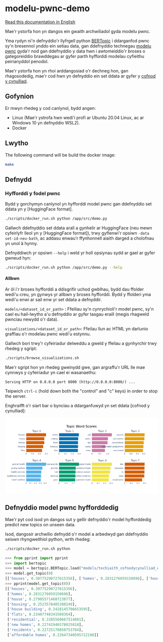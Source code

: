 # modelu-pwnc-demo

[Read this documentation in English](/docs/README.en.md)

Mae'r ystorfa hon yn dangos ein gwaith archwiliadol gyda modelu pwnc.

Yma rydyn ni'n defnyddio'r llyfrgell python [BERTopic][1] i ddarganfod pwnc sy'n bresennol ynddo
ein setiau data, gan ddefnyddio technegau [modelu pwnc][2] gyda'r nod gan ddefnyddio
y data hwn i awtomeiddio'r broses o gategoreiddio brawddegau ar gyfer parth hyfforddi
modelau cyfieithu peirianyddol penodol.

Mae'r ystorfa hon yn rhoi arddangosiad o'r dechneg hon, gan
rhagosodedig, mae'r cod hwn yn defnyddio ein set ddata ar gyfer y
[cofnod y cynulliad][3].

## Gofynion

Er mwyn rhedeg y cod canlynol, bydd angen:

- Linux (Mae'r ystrofa hwn wedi'i profi ar Ubuntu 20.04 Linux, ac ar Windows 10 yn defnyddio WSL2).
- Docker

## Lwytho

The following command will be build the docker image:

```bash
make
```

## Defnydd

### Hyfforddi y fodel pwnc

Bydd y gorchymyn canlynol yn hyfforddi model pwnc gan ddefnyddio set ddata yn y [HuggingFace format].

```bash
./scripts/docker_run.sh python /app/src/demo.py
```

Gallwch ddefnyddio set ddata arall a gynhelir ar HuggingFace (neu mewn cyfeirlyfr lleol yn y [HuggingFace format]), trwy gyflenwi'r opsiwn `-data set-id-neu-bath`, ac addasu enwau'r ffynhonnell aiaith darged a cholofnau yn unol â hynny.

Defnyddiwch yr opsiwn `--help` i weld yr holl opsiynau sydd ar gael ar gyfer gwneud hyn:

 ```bash
./scripts/docker_run.sh python /app/src/demo.py --help
```

#### Allbwn

Ar ôl i'r broses hyfforddi a ddisgrifir uchod gwblhau, bydd dau ffolder
wedi'u creu, yn gynwys yr allbwn y broses hyfforddi. Bydd y ffolderi yma wedi'u enwi ar sail enw yr set ddata a defnyddir.

`models/<dataset_id_or_path>` : Ffeiliau sy'n cynrychioli'r model pwnc, sy'n cael eu hail-lwytho a'u defnyddio ar gyfer tasgau eraill (megis rhagweld pwnciau newydd o'r data).

`visualizations/<dataset_id_or_path>`: Ffeilau llun ac HTML yn darlunio graffiau o'r modelau pwnc wedi'u estynnu.

Gallwch bori trwy'r cyfeiriadur delweddu a gweld y ffeilau a gynhyrchir trwy rhedeg y sgript:

```bash
./scripts/browse_visualizations.sh
```

Mae'r sgript hon yn rhedeg gweinydd gwe, gan argraffu'r URL lle mae cynnwys y cyfeiriadur yn cael ei wasanaethu:

```text
Serving HTTP on 0.0.0.0 port 8000 (http://0.0.0.0:8000/) ...
```

Teipwich `ctrl-c` (hold down both the "control" and "c" keys) in order to stop the server.

Enghraifft o'r siart bar o bynciau a ddarganfuwyd yn set ddata [cofnod y cynulliad]:

![image topics](docs/images/barchart.png)

## Defnyddio model pwnc hyfforddedig

Mae'r pyt cod isod yn dangos sut y gellir defnyddio'r model hyfforddedig
predict new topics on unseen data.

Isod, dangosir archwilio defnydd o'r model a arbedwyd gan ddefnyddio
seiswn rhyngweithiol python, wrth rhedeg:

```bash
./scripts/docker_run.sh python
```

```python
>>> from pprint import pprint
>>> import bertopic
>>> model = bertopic.BERTopic.load("models/techiaith_cofnodycynulliad_en-cy")
>>> model.get_topic(0)
[['houses', 0.30775290727615356], ['homes', 0.2831276059150696], ['house', 0.27905571460723877], ['housing', 0.2523578405380249], ['house building', 0.2428145706653595], ['flats', 0.23407748341560364], ['residential', 0.2285560667514801], ['new homes', 0.22741946578025818], ['residents', 0.22725170850753784], ['affordable homes', 0.22647340595722198]]
>>> pprint(model.get_topic(0))
[['houses', 0.30775290727615356],
 ['homes', 0.2831276059150696],
 ['house', 0.27905571460723877],
 ['housing', 0.2523578405380249],
 ['house building', 0.2428145706653595],
 ['flats', 0.23407748341560364],
 ['residential', 0.2285560667514801],
 ['new homes', 0.22741946578025818],
 ['residents', 0.22725170850753784],
 ['affordable homes', 0.22647340595722198]]
```

[1]: https://maartengr.github.io/BERTopic/
[2]: https://huggingface.co/blog/bertopic#what-is-topic-modelling
[3]: https://huggingface.co/datasets/techiaith/cofnodycynulliad_en-cy
